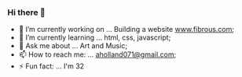 ### Hi there 👋
- 🔭 I’m currently working on ... Building a website www.fibrous.com;
- 🌱 I’m currently learning ... html, css, javascript;
- 💬 Ask me about ... Art and Music;
- 📫 How to reach me: ... aholland071@gmail.com;
- ⚡ Fun fact: ... I'm 32

<!--
**Cal-ixo/Cal-ixo** is a ✨ _special_ ✨ repository because its `README.md` (this file) appears on your GitHub profile.

Here are some ideas to get you started:

- 🔭 I’m currently working on ...
- 🌱 I’m currently learning ...
- 👯 I’m looking to collaborate on ...
- 🤔 I’m looking for help with ...
- 💬 Ask me about ...
- 📫 How to reach me: ...
- 😄 Pronouns: ...
- ⚡ Fun fact: ...
-->
